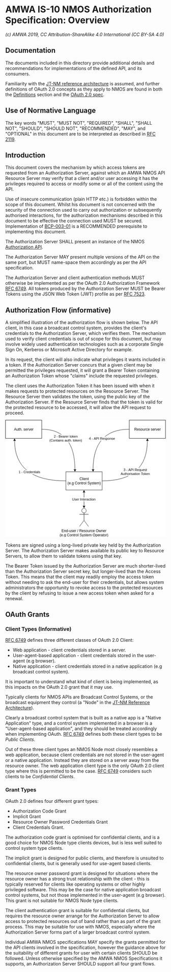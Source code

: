 # AMWA IS-10 NMOS Authorization Specification: Overview

_(c) AMWA 2019, CC Attribution-ShareAlike 4.0 International (CC BY-SA 4.0)_

## Documentation

The documents included in this directory provide additional details and recommendations for
implementations of the defined API, and its consumers.

Familiarity with the [JT-NM reference architecture](http://jt-nm.org/) is assumed, and further
definitions of OAuth 2.0 concepts as they apply to NMOS are found in both the
[Definitions](./5.0.%20Definitions) section and the [OAuth 2.0 spec][RFC-6749].

## Use of Normative Language

The key words "MUST", "MUST NOT", "REQUIRED", "SHALL", "SHALL NOT", "SHOULD", "SHOULD NOT",
"RECOMMENDED", "MAY", and "OPTIONAL" in this document are to be interpreted as described in [RFC
2119][RFC-2119].

## Introduction

This document covers the mechanism by which access tokens are requested from an Authorization Server,
against which an AMWA NMOS API Resource Server may verify that a client and/or user accessing it has
the privileges required to access or modify some or all of the content using the API.

Use of insecure communication (plain HTTP etc.) is forbidden within the scope of this document.
Whilst his document is not concerned with the security of the connection used to carry out
authorization or subsequently authorised interactions, for the authorization mechanisms described in
this document to be effective the connection used MUST be secured.
Implementation of [BCP-003-01][BCP-003-01] is a RECOMMENDED prerequisite to implementing this
document.

The Authorization Server SHALL present an instance of the NMOS [Authorization
API](../APIs/AuthorizationAPI.raml).

The Authorization Server MAY present multiple versions of the API on the same port, but MUST
name-space them accordingly as per the API specification.

The Authorization Server and client authentication methods MUST otherwise be implemented as per the
OAuth 2.0 Authorization Framework [RFC 6749][RFC-6749]. All tokens produced by the Authorization
Server MUST be Bearer Tokens using the JSON Web Token (JWT) profile as per [RFC 7523][RFC-7523].

## Authorization Flow (informative)

A simplified illustration of the authorization flow is shown below. The API client, in this case a
broadcast control system, provides the client's credentials to the Authorization Server, which
verifies them. The mechanism used to verify client credentials is out of scope for this document, but
may involve widely used authentication technologies such as a corporate Single Sign On, Kerberos or
Microsoft Active Directory for example.

In its request, the client will also indicate what privileges it wants included in a token. If the
Authorization Server concurs that a given client may be permitted the privileges requested, it will
grant a Bearer Token containing an Authorization Token whose "claims" include the requested
privileges.

The client uses the Authorization Token it has been issued with when it makes requests to protected
resources on the Resource Server. The Resource Server then validates the token, using the public key
of the Authorization Server. If the Resource Server finds that the token is valid for the protected
resource to be accessed, it will allow the API request to proceed.

![Authorization Flow](images/nmos_sec_3.png)

Tokens are signed using a long-lived private key held by the Authorization Server. The Authorization
Server makes available its public key to Resource Servers, to allow them to validate tokens using
that key.

The Bearer Token issued by the Authorization Server are much shorter-lived than the Authorization
Server secret key, but longer-lived than the Access Token. This means that the client may readily
employ the access token without needing to ask the end-user for their credentials, but allows system
administrators the opportunity to revoke access to the protected resources by the client by refusing
to issue a new access token when asked for a renewal.

## OAuth Grants

### Client Types (Informative)

[RFC 6749][RFC-6749] defines three different classes of OAuth 2.0 Client:
- Web application - client credentials stored in a server.
- User-agent-based application - client credentials stored in the user-agent (e.g browser).
- Native application - client credentials stored in a native application (e.g broadcast control
  system).

It is important to understand what kind of client is being implemented, as this impacts on the OAuth
2.0 grant that it may use.

Typically clients for NMOS APIs are Broadcast Control Systems, or the broadcast equipment they control
(a "Node" in the [JT-NM Reference Architecture](http://jt-nm.org/RA-1.0/)).

Clearly a broadcast control system that is built as a native app is a "Native Application" type, and
a control system implemented in a browser is a "User-agent-based application", and they should be
treated accordingly when implementing OAuth. [RFC 6749][RFC-6749] defines both these client types to
be _Public Clients_.

Out of these three client types an NMOS Node most closely resembles a web application, because client
credentials are not stored in the user-agent or a native application.
Instead they are stored on a server away from the resource owner.
The web application client type is the only OAuth 2.0 client type where this is permitted to be the
case. [RFC 6749][RFC-6749] considers such clients to be _Confidential Clients_.

### Grant Types

OAuth 2.0 defines four different grant types:

- Authorization Code Grant
- Implicit Grant
- Resource Owner Password Credentials Grant
- Client Credentials Grant.

The authorization code grant is optimised for confidential clients, and is a good choice for NMOS
Node type clients devices, but is less well suited to control system type clients.

The implicit grant is designed for public clients, and therefore is unsuited to confidential clients,
but is generally used for use-agent based clients.

The resource owner password grant is designed for situations where the resource owner has a strong
trust relationship with the client - this is typically reserved for clients like operating systems or
other highly privileged software. This may be the case for native application broadcast control
systems, but not those implemented in the user-agent (e.g browser). This grant is not suitable for
NMOS Node type clients.

The client authentication grant is suitable for confidential clients, but requires the resource owner
arrange for the Authorization Server to allow access to protected resources out of band rather than
as part of the grant process.
This may be suitable for use with NMOS, especially where the Authorization Server forms part of a
larger broadcast control system.

Individual AMWA NMOS specifications MAY specify the grants permitted for the API clients involved in
the specification, however the guidance above for the suitability of different grants for user with
certain clients SHOULD be followed. Unless otherwise specified by the AMWA NMOS Specifications it
supports, an Authorization Server SHOULD support all four grant flows.

[RFC-2119]: https://tools.ietf.org/html/rfc2119 "Key words for use in RFCs"

[RFC-6749]: https://tools.ietf.org/html/rfc6749 "The OAuth 2.0 Authorization Framework"

[RFC-7523]: https://tools.ietf.org/html/rfc7523 "JSON Web Token (JWT) Profile"

[BCP-003-01]: https://github.com/AMWA-TV/nmos-api-security/blob/v1.0-dev/best-practice-secure-comms.md
